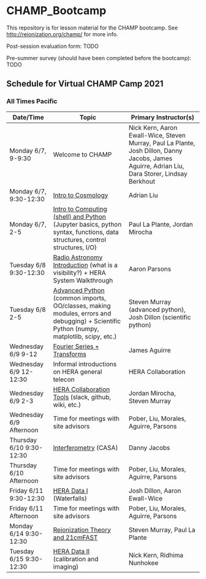 # CHAMP_Bootcamp

This repository is for lesson material for the CHAMP bootcamp. See http://reionization.org/champ/ for more info.

Post-session evaluation form: TODO

Pre-summer survey (should have been completed before the bootcamp): TODO

## Schedule for Virtual CHAMP Camp 2021

### All Times Pacific

| Date/Time | Topic | Primary Instructor(s) |
| --------- | ----- | --------------------- |
| Monday 6/7, 9-9:30 | Welcome to CHAMP | Nick Kern, Aaron Ewall-Wice, Steven Murray, Paul La Plante, Josh Dillon, Danny Jacobs, James Aguirre, Adrian Liu, Dara Storer, Lindsay Berkhout |
| Monday 6/7, 9:30-12:30 | [Intro to Cosmology](Lesson1_21cmCosmo) | Adrian Liu |
| Monday 6/7, 2-5  | [Intro to Computing (shell) and Python](Lesson2_IntroToComputing) (Jupyter basics, python syntax, functions, data structures, control structures, I/O) | Paul La Plante, Jordan Mirocha |
| Tuesday 6/8 9:30-12:30 | [Radio Astronomy Introduction](Lesson3_RadioAstronomyIntro) (what is a visibility?) + HERA System Walkthrough | Aaron Parsons | 
| Tuesday 6/8 2-5 | [Advanced Python](Lesson4_PythonProgramming) (common imports, OO/classes, making modules, errors and debugging) + Scientific Python (numpy, matplotlib, scipy, etc.) | Steven Murray (advanced python), Josh Dillon (scientific python) | 
| Wednesday 6/9 9-12 | [Fourier Series + Transforms](Lesson5_Fourier) | James Aguirre | 
| Wednesday 6/9 12-12:30 | Informal introductions on HERA general telecon | HERA Collaboration | 
| Wednesday 6/9 2-3 | [HERA Collaboration Tools](Lesson6_CollaborationTools) (slack, github, wiki, etc.) |  Jordan Mirocha, Steven Murray | 
| Wednesday 6/9 Afternoon | Time for meetings with site advisors |  Pober, Liu, Morales, Aguirre, Parsons | 
| Thursday 6/10 9:30-12:30 | [Interferometry](Lesson7_Interferometry) (CASA) | Danny Jacobs | 
| Thursday 6/10 Afternoon | Time for meetings with site advisors |  Pober, Liu, Morales, Aguirre, Parsons | 
| Friday 6/11 9:30-12:30 | [HERA Data I](Lesson8_HERADataPartI) (Waterfalls) | Josh Dillon, Aaron Ewall-Wice | 
| Friday 6/11 Afternoon | Time for meetings with site advisors |  Pober, Liu, Morales, Aguirre, Parsons | 
| Monday 6/14 9:30-12:30 | [Reionization Theory and 21cmFAST](Lesson9_Reionization_and_21cmFAST) | Steven Murray, Paul La Plante | 
| Tuesday 6/15 9:30-12:30  | [HERA Data II](Lesson10_HERADataPartII) (calibration and imaging) | Nick Kern, Ridhima Nunhokee | 
